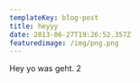 ```yaml
---
templateKey: blog-post
title: heyyy
date: 2013-06-27T19:26:52.357Z
featuredimage: /img/png.png
---
```

Hey yo was geht.
2